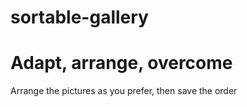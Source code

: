 # sortable-gallery

Adapt, arrange, overcome
===

Arrange the pictures as you prefer, then save the order
